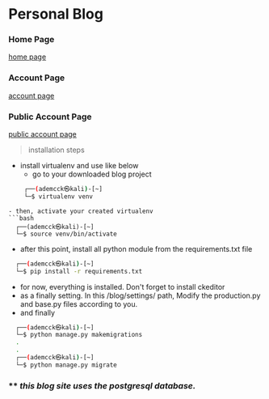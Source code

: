 # Personal Blog

### Home Page
[home page](https://ademcck.com/)

### Account Page
[account page](https://ademcck.com/accounts/profile/)

### Public Account Page
[public account page](https://ademcck.com/accounts/profile/user/root/)





> installation steps
 - install virtualenv and use like below
    * go to your downloaded blog project
   ```bash
    ┌──(ademcck㉿kali)-[~]
    └─$ virtualenv venv

  ```
  - then, activate your created virtualenv
  ```bash
    ┌──(ademcck㉿kali)-[~]
    └─$ source venv/bin/activate

  ```
  - after this point, install all python module from the requirements.txt file
  ```bash
    ┌──(ademcck㉿kali)-[~]
    └─$ pip install -r requirements.txt

  ```
  - for now, everything is installed. Don't forget to install ckeditor
  - as a finally setting. In this /blog/settings/ path, Modify the production.py and base.py files according to you.
  - and finally
  ```bash
    ┌──(ademcck㉿kali)-[~]
    └─$ python manage.py makemigrations
    .
    .
    ┌──(ademcck㉿kali)-[~]
    └─$ python manage.py migrate

  ``` 
  
### **  _this blog site uses the postgresql database._ 
